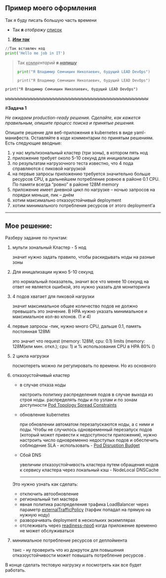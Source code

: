 ## Пример моего оформления

Так я буду писать большую часть времени

- Так **я** *отображу* <u>список</u>

1. **<u>*Или так*</u>**

```python
//Так вставлюч код 
print('Hello me job in IT')
```

> Так <u>комм</u>*ентарий* **я** **<u>*напишу*</u>**
>
> ```python
> print("Я Владимир Семчишин Николаевич, будущий LEAD DevOps")
> ```
>
> `print("Я Владимир Семчишин Николаевич, будущий LEAD DevOps")`

`print("Я Владимир Семчишин Николаевич, будущий LEAD DevOps")`

ыыыыыыыыыыыыыыыыыыыыыыыыыыыыыыыыыыыыыыыыыыыыы




#**Задача 1**

*Не ожидаем production-ready решения. Сделайте, как кажется правильным, опишите процесс поиска и принятые решения.*

Опишите решение для веб-приложения в kubernetes в виде yaml-манифеста. Оставляйте в коде комментарии по принятым решениям. Есть следующие вводные:

1. у нас мультизональный кластер (три зоны), в котором пять нод
2. приложение требует около 5-10 секунд для инициализации
3. по результатам нагрузочного теста известно, что 4 пода справляются с пиковой нагрузкой
4. на первые запросы приложению требуется значительно больше ресурсов CPU, в дальнейшем потребление ровное в районе 0.1 CPU. По памяти всегда “ровно” в районе 128M memory
5. приложение имеет дневной цикл по нагрузке – ночью запросов на порядки меньше, пик – днём
6. хотим максимально отказоустойчивый deployment
7. хотим минимального потребления ресурсов от этого deployment’а

------

## **Мое решение:**

Разберу задание по пунктам:

1. мульти зональный Кластер - 5 нод

   значит нужно задать правило, чтобы раскидывать ноды на разные зоны

2. Для иницализации нужно 5-10 секунд 

   это нормальный показатель, значит все что менее 10 секунд на ответ не является ошибкой, это нужно указать для мониторинга

3. 4 подов хватает для пиковой нагрузки

   значит максимальное общее количество подов не должно превышать это значение. В HPA нужно указать минимальное и максимальное кол-во клонов. (1 и 4) 

4. первые запросы -пик, нужно много CPU, дальше 0.1, память постоянная 128Mi

   это значит что request (memory: 128M; cpu: 0.1) limits (memory: 128М(или мин. откл.); cpu: 1) и % использования CPU в HPA 80% ()

5. 2 цикла нагрузки

   посмотереть можно ли регулировать по времени. Но из основного 

6. отказоустойчивый кластер

   - в случае отказа ноды

     настроить политику распределения подов в случае выхода из строя ноды. распределять поды и по узлам и по зонам доступности [Pod Topology Spread Constraints](https://kubernetes.io/docs/concepts/workloads/pods/pod-topology-spread-constraints/) 

   - обновление kubernetes

     при обновлении автоматом перезапускаются ноды, а с ними и поды. Чтобы не случилось одновременный перезапуск подов (который может привести к недоступности приложения), нужно настроить число одновременно недоступых подов и обеспечить соблюдение SLA - использовать - [Pod Disruption Budget](https://kubernetes.io/docs/tasks/run-application/configure-pdb/) 

   - Сбой DNS

     увеличим отказоустойчивость кластера путем обращения нодов к сервису кластера через локальный кэш - NodeLocal DNSCache

     ------

   Это нужно узнать как сделать:

   - отключить автообновление
   - региональный тип мастера
   - явная политика распределения трафика LoadBalancer через  параметр [externalTrafficPolicy](https://cloud.yandex.ru/docs/managed-kubernetes/operations/create-load-balancer#advanced) (тарфик попадал на прямую на нужную ноду)
   - разворачивать deployment в нескольких экземплярах
   - отслеживать через  [readiness-проб](https://kubernetes.io/ru/docs/tasks/configure-pod-container/configure-liveness-readiness-startup-probes) когда приложение временно не может обслуживаться 

7. минимальное потребление ресурсов от деплоймента

   такс - ну проверить что из докруток для повышения отказоустойчивости может повышать потребление ресурсов .

   

В конце сделать тестовую нагрузку и посмотреть как все будет работать.

